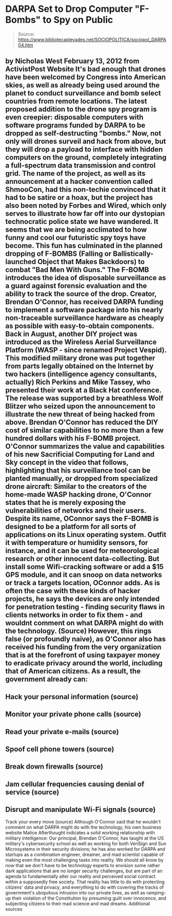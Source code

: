 # DARPA Set to Drop Computer "F-Bombs" to Spy on Public

> Source: https://www.bibliotecapleyades.net/SOCIOPOLITICA/sociopol_DARPA04.htm

by Nicholas West
February 13, 2012
from
ActivistPost Website
It's bad enough that drones have been welcomed by Congress into American
skies, as well as already being used around the planet to conduct
surveillance and bomb select countries from remote locations.
The latest proposed addition to the drone spy program is even creepier:
disposable computers with software programs funded by
DARPA to be dropped as
self-destructing "bombs."
Now, not only will drones surveil and hack from above, but they will drop a
payload to interface with hidden computers on the ground, completely
integrating a full-spectrum data transmission and control grid.
The name of the project, as well as its announcement at a hacker convention
called
ShmooCon, had this non-techie convinced that it had to be satire or a
hoax, but the project has also been noted by Forbes and Wired, which only
serves to illustrate how far off into our dystopian technocratic police
state we have wandered. It seems that we are being acclimated to how funny
and cool our futuristic spy toys have become.
This fun has culminated in the
planned dropping of F-BOMBS (Falling or Ballistically-launched Object that
Makes Backdoors) to combat "Bad Men With Guns."
The F-BOMB introduces the idea of disposable surveillance as a guard against
forensic evaluation and the ability to track the source of the drop.
Creator, Brendan O'Connor, has received DARPA funding to implement a
software package into his nearly non-traceable surveillance hardware as
cheaply as possible with easy-to-obtain components.
Back in August, another DIY project was introduced as the
Wireless Aerial
Surveillance Platform (WASP - since renamed Project Vespid).
This modified military
drone was put together from parts legally obtained on the Internet by two
hackers (intelligence agency consultants, actually) Rich Perkins and
Mike Tassey, who presented their work at a Black Hat conference.
The release was
supported by a breathless Wolf Blitzer who seized upon the announcement to
illustrate the new threat of being hacked from above. Brendan O'Connor has
reduced the DIY cost of similar capabilities to no more than a few hundred
dollars with his F-BOMB project.
O'Connor summarizes the value and capabilities of his new Sacrificial
Computing for Land and Sky concept in the video that follows, highlighting
that his surveillance tool can be planted manually, or dropped from
specialized drone aircraft:
Similar to the creators of the home-made WASP hacking drone, O'Connor states
that he is merely exposing the vulnerabilities of networks and their users.
Despite its name, OConnor says the F-BOMB is designed to be a platform for
all sorts of applications on its Linux operating system. Outfit it with
temperature or humidity sensors, for instance, and it can be used for
meteorological research or other innocent data-collecting.
But install some Wifi-cracking software or add a $15 GPS module, and it can snoop on data
networks or track a targets location, OConnor adds.
As is often the case
with these kinds of hacker projects, he says the devices are only intended
for penetration testing - finding security flaws in clients networks in order
to fix them - and wouldnt comment on what DARPA might do with the technology.
(Source)
However, this rings false (or profoundly naive), as O'Connor also has
received his funding from the very organization that is at the forefront of
using taxpayer money to eradicate privacy around the world, including that
of American citizens.
As a result, the government already can:
-
Hack your personal information (source)
-
Monitor your private phone calls (source)
-
Read your private e-mails (source)
-
Spoof cell phone towers (source)
-
Break down firewalls (source)
-
Jam cellular frequencies causing denial of
service (source)
-
Disrupt and manipulate Wi-Fi signals (source)
-
Track your every move (source)
Although O'Connor said that he wouldn't comment
on what DARPA might do with the technology, his own business website Malice
Afterthought indicates a solid working relationship with military
intelligence:
Our principal, Brendan O'Connor, has taught at the US military's cybersecurity school as well as working for both VeriSign and Sun
Microsystems in their security divisions; he has also worked for DARPA and
startups as a combination engineer, dreamer, and mad scientist capable of
making even the most challenging tasks into reality.
We should all know by now that we don't have to be technology experts to
envision some rather dark applications that are no longer security
challenges, but are part of an agenda to fundamentally alter our reality and
perceived social contract within a supposedly free society.
That reality has
little to do with protecting citizens' data and privacy, and everything to
do with covering the tracks of government's ubiquitous intrusion into our
private lives, as well as ramping-up their violation of the Constitution by
presuming guilt over innocence, and subjecting citizens to their mad science
and mad dreams.
Additional sources
